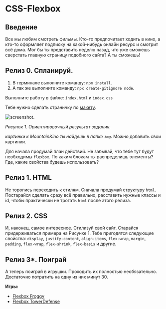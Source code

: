 # CSS-Flexbox

## Введение

Все мы любим смотреть фильмы. Кто-то предпочитает ходить в кино, а кто-то оформляет подписку на какой-нибудь онлайн ресурс и смотрит всё дома. Мог бы ты представить неделю назад, что уже сможешь сверстать главную страницу подобного сайта? А ты сможешь!

## Релиз 0. Спланируй.

1. В терминале выполните команду: `npm install`.
2. А так же выполните команду: `npx create-gitignore node`.

Выполните работу в файле: `index.html` и `index.css`

Тебе нужно сделать страничку по [макету](https://www.figma.com/file/Ck1iGc8eouskvGGfC9mueI/ECB-Phase-0-tasks-Desktop-share?node-id=0%3A1).

![screenshot](readme-assets/Mountain-kino-flex.png).

_Рисунок 1. Ориентировочный результат задания._

_картинки к MountainKino ты найдешь в папке `img`_. Можно добавить свои картинки.

Для начала продумай план действий. Не забывай, что тебе тут будут необходимы `flexbox`. По каким блокам ты распределишь элементы? Где, какие свойства будешь использовать?

## Релиз 1. HTML

Не торопись переходить к стилям. Сначала продумай структуру `html`. Постарайся сделать сразу всё правильно, расставить нужные классы и id, чтобы практически не трогать `html` после этого релиза.

## Релиз 2. CSS

И, наконец, самое интересное. Стилизуй свой сайт. Старайся придерживаться примера на Рисунке 1. Тебе пригодятся следующие свойства: `display`, `justify-content`, `align-items`, `flex-wrap`, `margin`, `padding`, `flex-wrap`, `flex-shrink`, `flex-basis` и другие.

## Релиз 3\*. Поиграй

А теперь поиграй в игрушки. Проходить их полностью необязательно. Достаточно потратить на одну из них минут 30.

**Игры:**

- [Flexbox Froggy](https://flexboxfroggy.com/#ru)
- [Flexbox TowerDefense](http://www.flexboxdefense.com/)
